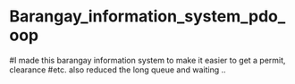# Barangay_information_system_pdo_oop

#I made this barangay information system to make it easier to get a permit, clearance
#etc. also reduced the long queue and waiting ..
